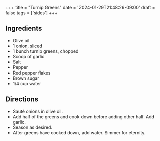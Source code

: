 +++
title = "Turnip Greens"
date = '2024-01-29T21:48:26-09:00'
draft = false
tags = ['sides']
+++

## Ingredients
* Olive oil
* 1 onion, sliced
* 1 bunch turnip greens, chopped
* Scoop of garlic
* Salt
* Pepper
* Red pepper flakes
* Brown sugar
* 1/4 cup water

## Directions
* Sauté onions in olive oil.
* Add half of the greens and cook down before adding other half. Add garlic.
* Season as desired.
* After greens have cooked down, add water. Simmer for eternity.
